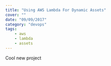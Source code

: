 ```yaml
---
title: "Using AWS Lambda For Dynamic Assets"
cover: ""
date: "09/09/2017"
category: "devops"
tags:
    - aws
    - lambda
    - assets
---
```


Cool new project
